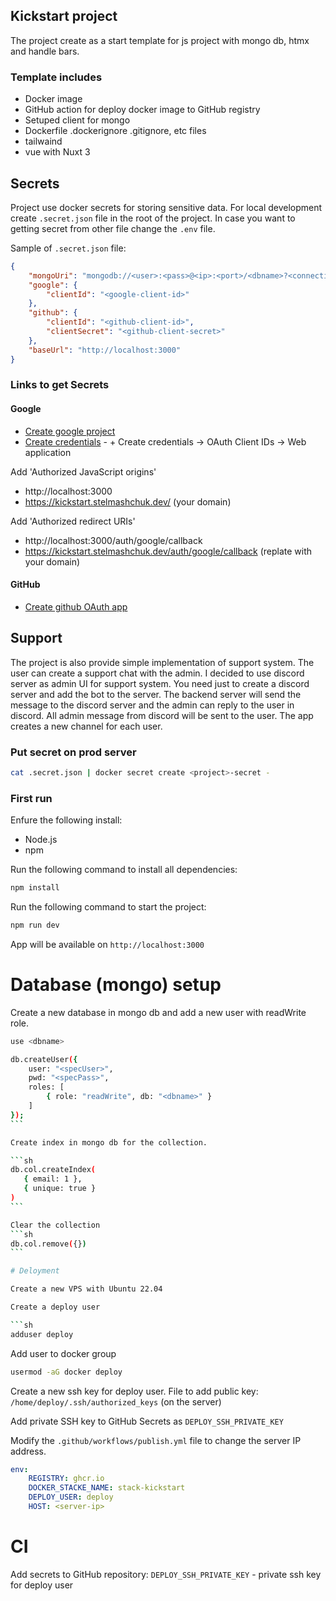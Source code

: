 ## Kickstart project

The project create as a start template for js project with mongo db, htmx and handle bars.

### Template includes

-   Docker image
-   GitHub action for deploy docker image to GitHub registry
-   Setuped client for mongo
-   Dockerfile .dockerignore .gitignore, etc files
-   tailwaind
-   vue with Nuxt 3

## Secrets

Project use docker secrets for storing sensitive data. For local development create `.secret.json` file in the root of the project.
In case you want to getting secret from other file change the `.env` file.

Sample of `.secret.json` file:

```json
{
    "mongoUri": "mongodb://<user>:<pass>@<ip>:<port>/<dbname>?<connection specific options>",
    "google": {
        "clientId": "<google-client-id>"
    },
    "github": {
        "clientId": "<github-client-id>",
        "clientSecret": "<github-client-secret>"
    },
    "baseUrl": "http://localhost:3000"
}
```

### Links to get Secrets

#### Google

-   [Create google project](https://console.cloud.google.com/projectcreate)
-   [Create credentials](https://console.cloud.google.com/apis/credentials) - + Create credentials -> OAuth Client IDs -> Web application

Add 'Authorized JavaScript origins'

-   http://localhost:3000
-   https://kickstart.stelmashchuk.dev/ (your domain)

Add 'Authorized redirect URIs'

-   http://localhost:3000/auth/google/callback
-   https://kickstart.stelmashchuk.dev/auth/google/callback (replate with your domain)

#### GitHub

-   [Create github OAuth app](https://github.com/settings/applications/new)

## Support

The project is also provide simple implementation of support system. The user can create a support chat with the admin.
I decided to use discord server as admin UI for support system. You need just to create a discord server and add the bot to the server.
The backend server will send the message to the discord server and the admin can reply to the user in discord.
All admin message from discord will be sent to the user. The app creates a new channel for each user.

### Put secret on prod server

```sh
cat .secret.json | docker secret create <project>-secret -
```

### First run

Enfure the following install:

-   Node.js
-   npm

Run the following command to install all dependencies:

```sh
npm install
```

Run the following command to start the project:

```sh
npm run dev
```

App will be available on `http://localhost:3000`

# Database (mongo) setup

Create a new database in mongo db and add a new user with readWrite role.

```sh
use <dbname>
```

````sh
db.createUser({
    user: "<specUser>",
    pwd: "<specPass>",
    roles: [
        { role: "readWrite", db: "<dbname>" }
    ]
});
```

Create index in mongo db for the collection.

```sh
db.col.createIndex(
   { email: 1 },
   { unique: true }
)
```

Clear the collection
```sh
db.col.remove({})
```

# Deloyment

Create a new VPS with Ubuntu 22.04

Create a deploy user

```sh
adduser deploy
````

Add user to docker group

```sh
usermod -aG docker deploy
```

Create a new ssh key for deploy user.
File to add public key: `/home/deploy/.ssh/authorized_keys` (on the server)

Add private SSH key to GitHub Secrets as `DEPLOY_SSH_PRIVATE_KEY`

Modify the `.github/workflows/publish.yml` file to change the server IP address.

```yml
env:
    REGISTRY: ghcr.io
    DOCKER_STACKE_NAME: stack-kickstart
    DEPLOY_USER: deploy
    HOST: <server-ip>
```

# CI

Add secrets to GitHub repository:
`DEPLOY_SSH_PRIVATE_KEY` - private ssh key for deploy user
